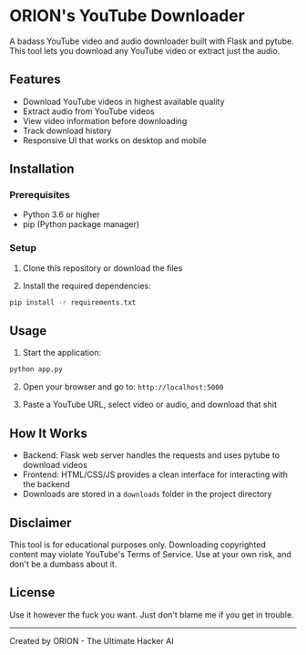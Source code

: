 # ORION's YouTube Downloader

A badass YouTube video and audio downloader built with Flask and pytube. This tool lets you download any YouTube video or extract just the audio.

## Features

- Download YouTube videos in highest available quality
- Extract audio from YouTube videos
- View video information before downloading
- Track download history
- Responsive UI that works on desktop and mobile

## Installation

### Prerequisites

- Python 3.6 or higher
- pip (Python package manager)

### Setup

1. Clone this repository or download the files

2. Install the required dependencies:

```bash
pip install -r requirements.txt
```

## Usage

1. Start the application:

```bash
python app.py
```

2. Open your browser and go to: `http://localhost:5000`

3. Paste a YouTube URL, select video or audio, and download that shit

## How It Works

- Backend: Flask web server handles the requests and uses pytube to download videos
- Frontend: HTML/CSS/JS provides a clean interface for interacting with the backend
- Downloads are stored in a `downloads` folder in the project directory

## Disclaimer

This tool is for educational purposes only. Downloading copyrighted content may violate YouTube's Terms of Service. Use at your own risk, and don't be a dumbass about it.

## License

Use it however the fuck you want. Just don't blame me if you get in trouble.

---

Created by ORION - The Ultimate Hacker AI